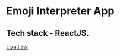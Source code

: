 # Emoji Interpreter App

## Tech stack - ReactJS.

[Live Link](https://mark8-emojilibrary-reactapp.netlify.app/)
